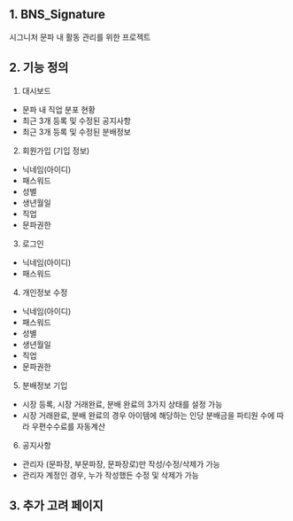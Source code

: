 ## 1. BNS_Signature

시그니처 문파 내 활동 관리를 위한 프로젝트

## 2. 기능 정의

1. 대시보드

- 문파 내 직업 분포 현황
- 최근 3개 등록 및 수정된 공지사항
- 최근 3개 등록 및 수정된 분배정보

2. 회원가입 (기입 정보)

- 닉네임(아이디)
- 패스워드
- 성별
- 생년월일
- 직업
- 문파권한

3. 로그인

- 닉네임(아이디)
- 패스워드

4. 개인정보 수정

- 닉네임(아이디)
- 패스워드
- 성별
- 생년월일
- 직업
- 문파권한

5. 분배정보 기입

- 시장 등록, 시장 거래완료, 분배 완료의 3가지 상태를 설정 가능
- 시장 거래완료, 분배 완료의 경우 아이템에 해당하는 인당 분배금을 파티원 수에 따라 우편수수료를 자동계산

6. 공지사항

- 관리자 (문파장, 부문파장, 문파장로)만 작성/수정/삭제가 가능
- 관리자 계정인 경우, 누가 작성했든 수정 및 삭제가 가능

## 3. 추가 고려 페이지
